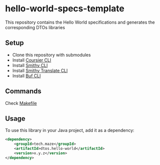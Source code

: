 # hello-world-specs-template

This repository contains the Hello World specifications and generates the corresponding DTOs libraries

## Setup

- Clone this repository with submodules
- Install [Coursier CLI](https://get-coursier.io/docs/cli-installation)
- Install [Smithy CLI](https://smithy.io/2.0/guides/smithy-cli/cli_installation.html)
- Install [Smithy Translate CLI](https://github.com/disneystreaming/smithy-translate/blob/main/modules/docs/overview.md)
- Install [Buf CLI](https://buf.build/docs/cli/installation/)

## Commands

Check [Makefile](Makefile)

## Usage

To use this library in your Java project, add it as a dependency:

```xml
<dependency>
    <groupId>tech.maze</groupId>
    <artifactId>dtos.hello-world</artifactId>
    <version>x.y.z</version>
</dependency>
```
